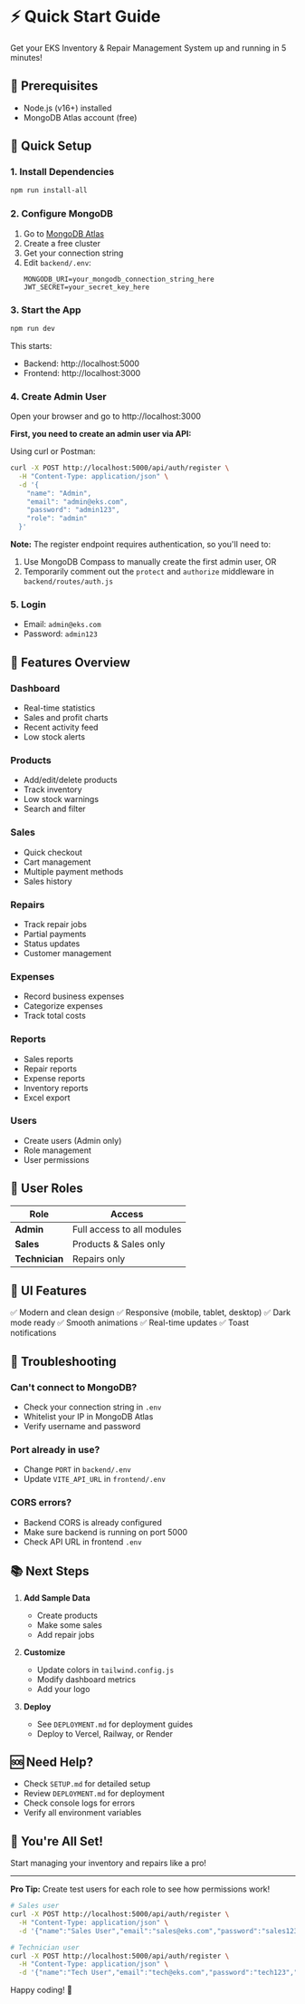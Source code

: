 # ⚡ Quick Start Guide

Get your EKS Inventory & Repair Management System up and running in 5 minutes!

## 🎯 Prerequisites

- Node.js (v16+) installed
- MongoDB Atlas account (free)

## 🚀 Quick Setup

### 1. Install Dependencies

```bash
npm run install-all
```

### 2. Configure MongoDB

1. Go to [MongoDB Atlas](https://www.mongodb.com/cloud/atlas)
2. Create a free cluster
3. Get your connection string
4. Edit `backend/.env`:
   ```env
   MONGODB_URI=your_mongodb_connection_string_here
   JWT_SECRET=your_secret_key_here
   ```

### 3. Start the App

```bash
npm run dev
```

This starts:
- Backend: http://localhost:5000
- Frontend: http://localhost:3000

### 4. Create Admin User

Open your browser and go to http://localhost:3000

**First, you need to create an admin user via API:**

Using curl or Postman:
```bash
curl -X POST http://localhost:5000/api/auth/register \
  -H "Content-Type: application/json" \
  -d '{
    "name": "Admin",
    "email": "admin@eks.com",
    "password": "admin123",
    "role": "admin"
  }'
```

**Note:** The register endpoint requires authentication, so you'll need to:
1. Use MongoDB Compass to manually create the first admin user, OR
2. Temporarily comment out the `protect` and `authorize` middleware in `backend/routes/auth.js`

### 5. Login

- Email: `admin@eks.com`
- Password: `admin123`

## 📱 Features Overview

### Dashboard
- Real-time statistics
- Sales and profit charts
- Recent activity feed
- Low stock alerts

### Products
- Add/edit/delete products
- Track inventory
- Low stock warnings
- Search and filter

### Sales
- Quick checkout
- Cart management
- Multiple payment methods
- Sales history

### Repairs
- Track repair jobs
- Partial payments
- Status updates
- Customer management

### Expenses
- Record business expenses
- Categorize expenses
- Track total costs

### Reports
- Sales reports
- Repair reports
- Expense reports
- Inventory reports
- Excel export

### Users
- Create users (Admin only)
- Role management
- User permissions

## 👥 User Roles

| Role | Access |
|------|--------|
| **Admin** | Full access to all modules |
| **Sales** | Products & Sales only |
| **Technician** | Repairs only |

## 🎨 UI Features

✅ Modern and clean design
✅ Responsive (mobile, tablet, desktop)
✅ Dark mode ready
✅ Smooth animations
✅ Real-time updates
✅ Toast notifications

## 🔧 Troubleshooting

### Can't connect to MongoDB?
- Check your connection string in `.env`
- Whitelist your IP in MongoDB Atlas
- Verify username and password

### Port already in use?
- Change `PORT` in `backend/.env`
- Update `VITE_API_URL` in `frontend/.env`

### CORS errors?
- Backend CORS is already configured
- Make sure backend is running on port 5000
- Check API URL in frontend `.env`

## 📚 Next Steps

1. **Add Sample Data**
   - Create products
   - Make some sales
   - Add repair jobs

2. **Customize**
   - Update colors in `tailwind.config.js`
   - Modify dashboard metrics
   - Add your logo

3. **Deploy**
   - See `DEPLOYMENT.md` for deployment guides
   - Deploy to Vercel, Railway, or Render

## 🆘 Need Help?

- Check `SETUP.md` for detailed setup
- Review `DEPLOYMENT.md` for deployment
- Check console logs for errors
- Verify all environment variables

## 🎉 You're All Set!

Start managing your inventory and repairs like a pro!

---

**Pro Tip:** Create test users for each role to see how permissions work!

```bash
# Sales user
curl -X POST http://localhost:5000/api/auth/register \
  -H "Content-Type: application/json" \
  -d '{"name":"Sales User","email":"sales@eks.com","password":"sales123","role":"sales"}'

# Technician user
curl -X POST http://localhost:5000/api/auth/register \
  -H "Content-Type: application/json" \
  -d '{"name":"Tech User","email":"tech@eks.com","password":"tech123","role":"technician"}'
```

Happy coding! 🚀








